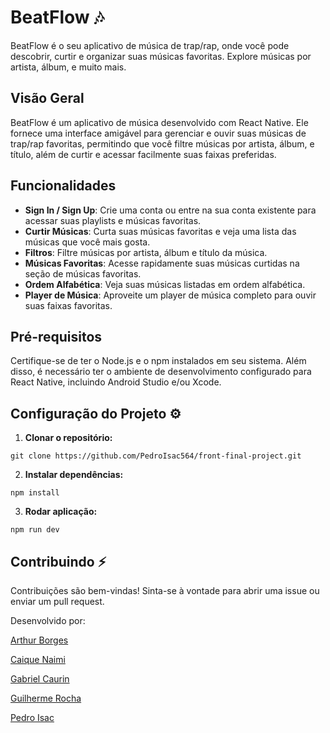 # BeatFlow 🎶

BeatFlow é o seu aplicativo de música de trap/rap, onde você pode descobrir, curtir e organizar suas músicas favoritas. Explore músicas por artista, álbum, e muito mais.

## Visão Geral 
BeatFlow é um aplicativo de música desenvolvido com React Native. Ele fornece uma interface amigável para gerenciar e ouvir suas músicas de trap/rap favoritas, permitindo que você filtre músicas por artista, álbum, e título, além de curtir e acessar facilmente suas faixas preferidas.

## Funcionalidades

- **Sign In / Sign Up**: Crie uma conta ou entre na sua conta existente para acessar suas playlists e músicas favoritas.
- **Curtir Músicas**: Curta suas músicas favoritas e veja uma lista das músicas que você mais gosta.
- **Filtros**: Filtre músicas por artista, álbum e título da música.
- **Músicas Favoritas**: Acesse rapidamente suas músicas curtidas na seção de músicas favoritas.
- **Ordem Alfabética**: Veja suas músicas listadas em ordem alfabética.
- **Player de Música**: Aproveite um player de música completo para ouvir suas faixas favoritas.

## Pré-requisitos 

Certifique-se de ter o Node.js e o npm instalados em seu sistema. Além disso, é necessário ter o ambiente de desenvolvimento configurado para React Native, incluindo Android Studio e/ou Xcode.

## Configuração do Projeto ⚙

1. **Clonar o repositório:**
```
git clone https://github.com/PedroIsac564/front-final-project.git
```
2. **Instalar dependências:**
```
npm install
```

3. **Rodar aplicação:**
```
npm run dev 
```

## Contribuindo ⚡

Contribuições são bem-vindas! Sinta-se à vontade para abrir uma issue ou enviar um pull request.

Desenvolvido por:


[Arthur Borges](https://github.com/arthbg)

[Caique Naimi](https://github.com/caiquenaimi)

[Gabriel Caurin](https://github.com/caurinsenai)

[Guilherme Rocha](https://github.com/guilhermerocha564)

[Pedro Isac](https://github.com/pedroisac564)

